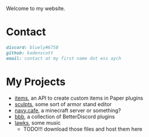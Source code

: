Welcome to my website.

# Contact

```md
discord: bluely#6758
github: kadenscott
email: contact at my first name dot ess aych
```

# My Projects

- [items](https://github.com/navy-cafe/items), an API to create custom items in Paper plugins
- [sculpts](https://github.com/navy-cafe/sculpts), some sort of armor stand editor
- [navy.cafe](https://navy.cafe), a minecraft server or something?
- [bbb](https://github.com/kadenscott/bbb), a collection of BetterDiscord plugins
- [lawks](https://lawks.bandcamp.com), some music
  - TODO!!! download those files and host them here
